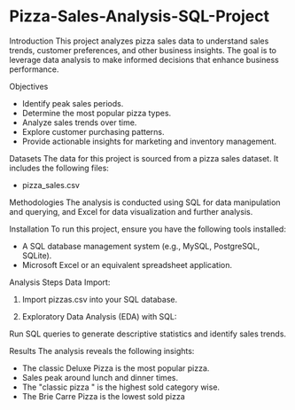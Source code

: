 # Pizza-Sales-Analysis-SQL-Project

Introduction
This project analyzes pizza sales data to understand sales trends, customer preferences, and other business insights. The goal is to leverage data analysis to make informed decisions that enhance business performance.

Objectives
- Identify peak sales periods.
- Determine the most popular pizza types.
- Analyze sales trends over time.
- Explore customer purchasing patterns.
- Provide actionable insights for marketing and inventory management.

Datasets
The data for this project is sourced from a pizza sales dataset. It includes the following files:
- pizza_sales.csv

Methodologies
The analysis is conducted using SQL for data manipulation and querying, and Excel for data visualization and further analysis.

Installation
To run this project, ensure you have the following tools installed:

- A SQL database management system (e.g., MySQL, PostgreSQL, SQLite).
- Microsoft Excel or an equivalent spreadsheet application.

Analysis Steps
Data Import:

1. Import pizzas.csv into your SQL database.

2. Exploratory Data Analysis (EDA) with SQL:

Run SQL queries to generate descriptive statistics and identify sales trends.

Results
The analysis reveals the following insights:

- The classic Deluxe Pizza is the most popular pizza.
- Sales peak around lunch and dinner times.
- The "classic pizza " is the highest sold category wise.
- The Brie Carre Pizza is the lowest sold pizza 



  
